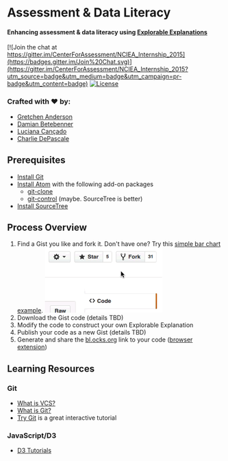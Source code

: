 Assessment & Data Literacy
==========================

#### Enhancing assessment & data literacy using [Explorable Explanations](http://explorableexplanations.com/)

[![Join the chat at https://gitter.im/CenterForAssessment/NCIEA_Internship_2015](https://badges.gitter.im/Join%20Chat.svg)](https://gitter.im/CenterForAssessment/NCIEA_Internship_2015?utm_source=badge&utm_medium=badge&utm_campaign=pr-badge&utm_content=badge) [![License](http://img.shields.io/badge/license-GPL%203-brightgreen.svg?style=flat)](https://github.com/CenterForAssessment/NCIEA_Internship_2015/blob/master/LICENSE.md)


### Crafted with :heart: by:

* [Gretchen Anderson](https://github.com/ganders309)
* [Damian Betebenner](https://github.com/dbetebenner)
* [Luciana Cançado](https://github.com/lcancado)
* [Charlie DePascale](https://github.com/cdepascale)

## Prerequisites

* [Install Git](https://git-scm.com/downloads)
* [Install Atom](https://atom.io/) with the following add-on packages
  * [git-clone](https://atom.io/packages/git-clone)
  * [git-control](https://atom.io/packages/git-control) (maybe. SourceTree is better)
* [Install SourceTree](http://www.sourcetreeapp.com/)

## Process Overview

1. Find a Gist you like and fork it. Don't have one? Try this [simple bar chart example](https://gist.github.com/bclinkinbeard/3a65ba05a662103bb2e9).
![Fork button](https://github.com/CenterForAssessment/NCIEA_Internship_2015/raw/master/assets/fork.gif)
2. Download the Gist code (details TBD)
3. Modify the code to construct your own Explorable Explanation
4. Publish your code as a new Gist (details TBD)
5. Generate and share the [bl.ocks.org](http://bl.ocks.org/) link to your code ([browser extension](https://github.com/mbostock/bl.ocks.org/blob/master/README.md))

## Learning Resources

### Git

* [What is VCS?](https://www.youtube.com/watch?v=8oRjP8yj2Wo&index=1&list=PLg7s6cbtAD165JTRsXh8ofwRw0PqUnkVH)
* [What is Git?](https://www.youtube.com/watch?v=uhtzxPU7Bz0&index=2&list=PLg7s6cbtAD165JTRsXh8ofwRw0PqUnkVH)
* [Try Git](https://try.github.io/) is a great interactive tutorial

### JavaScript/D3

* [D3 Tutorials](http://alignedleft.com/tutorials/d3)
